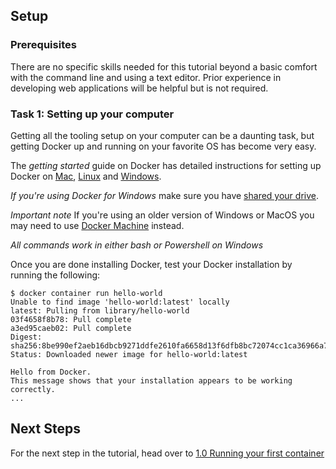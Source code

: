 ## Setup

### Prerequisites
There are no specific skills needed for this tutorial beyond a basic comfort with the command line and using a text editor. Prior experience in developing web applications will be helpful but is not required.

### <a name="Task_1"></a>Task 1: Setting up your computer
Getting all the tooling setup on your computer can be a daunting task, but getting Docker up and running on your favorite OS has become very easy.

The *getting started* guide on Docker has detailed instructions for setting up Docker on [Mac](https://docs.docker.com/docker-for-mac/install/), [Linux](https://docs.docker.com/engine/installation/linux/) and [Windows](https://docs.docker.com/docker-for-windows/install/).

*If you're using Docker for Windows* make sure you have [shared your drive](https://docs.docker.com/docker-for-windows/#shared-drives).

*Important note* If you're using an older version of Windows or MacOS you may need to use [Docker Machine](https://docs.docker.com/machine/overview/) instead.

*All commands work in either bash or Powershell on Windows*

Once you are done installing Docker, test your Docker installation by running the following:

	$ docker container run hello-world
	Unable to find image 'hello-world:latest' locally
	latest: Pulling from library/hello-world
	03f4658f8b78: Pull complete
	a3ed95caeb02: Pull complete
	Digest: sha256:8be990ef2aeb16dbcb9271ddfe2610fa6658d13f6dfb8bc72074cc1ca36966a7
	Status: Downloaded newer image for hello-world:latest

	Hello from Docker.
	This message shows that your installation appears to be working correctly.
	...

## Next Steps
For the next step in the tutorial, head over to [1.0 Running your first container](alpine.md)
